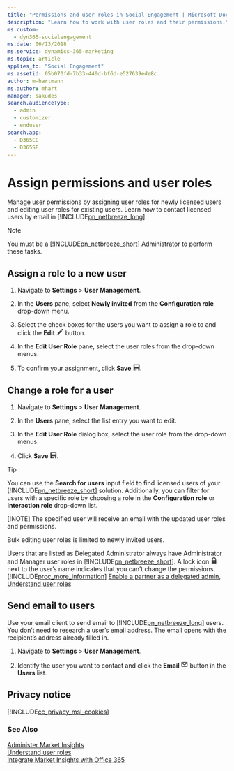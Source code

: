 ```yaml
---
title: "Permissions and user roles in Social Engagement | Microsoft Docs"
description: "Learn how to work with user roles and their permissions."
ms.custom: 
  - dyn365-socialengagement
ms.date: 06/13/2018
ms.service: dynamics-365-marketing
ms.topic: article
applies_to: "Social Engagement"
ms.assetid: 05b070fd-7b33-440d-bf6d-e527639ede8c
author: m-hartmann
ms.author: mhart
manager: sakudes
search.audienceType: 
  - admin
  - customizer
  - enduser
search.app: 
  - D365CE
  - D365SE
---
```

# Assign permissions and user roles
Manage user permissions by assigning user roles for newly licensed users and editing user roles for existing users. Learn how to contact licensed users by email in [!INCLUDE[pn_netbreeze_long](../includes/pn-social-engagement-long.md)].  
  
> [!NOTE]
>  You must be a [!INCLUDE[pn_netbreeze_short](../includes/pn-social-engagement-short.md)] Administrator to perform these tasks.  
  
<a name="AssignRole"></a>   
## Assign a role to a new user  
  
1.  Navigate to **Settings** > **User Management**.  
  
2.  In the **Users** pane, select **Newly invited** from the **Configuration role** drop-down menu.  
  
3.  Select the check boxes for the users you want to assign a role to and click the **Edit** ![edit button](media/edit-icon.png "Edit button") button.  
  
4.  In the **Edit User Role** pane, select the user roles from the drop-down menus.  
  
5.  To confirm your assignment, click **Save** ![save button](media/save-icon.png "Save button").  
  
<a name="ChangeRole"></a>   
## Change a role for a user  
  
1.  Navigate to **Settings** > **User Management**.  
  
2.  In the **Users** pane, select the list entry you want to edit.  
  
3.  In the **Edit User Role** dialog box, select the user role from the drop-down menus.  
  
4.  Click **Save** ![save button](media/save-icon.png "Save button").  
  
> [!TIP]
>  You can use the **Search for users** input field to find licensed users of your [!INCLUDE[pn_netbreeze_short](../includes/pn-social-engagement-short.md)] solution. Additionally, you can filter for users with a specific role by choosing a role in the **Configuration role** or **Interaction role** drop-down list.  
> 
> [!NOTE]
>  The specified user will receive an email with the updated user roles and permissions.  
> 
>  Bulk editing user roles is limited to newly invited users.  
> 
>  Users that are listed as Delegated Administrator always have Administrator and Manager user roles in [!INCLUDE[pn_netbreeze_short](../includes/pn-social-engagement-short.md)]. A lock icon ![lock button](media/lock-icon.png "Lock button") next to the user’s name indicates that you can’t change the permissions. [!INCLUDE[proc_more_information](../includes/proc-more-information.md)] [Enable a partner as a delegated admin](delegated-admin.md), [Understand user roles](user-roles.md)  
  
<a name="EmailUsers"></a>   
## Send email to users  
Use your email client to send email to [!INCLUDE[pn_netbreeze_long](../includes/pn-social-engagement-long.md)] users. You don’t need to research a user’s email address. The email opens with the recipient’s address already filled in.  
  
1.  Navigate to **Settings** > **User Management**.  
  
2.  Identify the user you want to contact and click the **Email** ![send message button in market insights](media/enevelope-icon.png "Send message button in Market Insights") button in the **Users** list.  
  
## Privacy notice  
[!INCLUDE[cc_privacy_msl_cookies](../includes/cc-privacy-msl-cookies.md)]  
  
### See Also  
[Administer Market Insights](settings-administration.md)   
[Understand user roles](user-roles.md)   
[Integrate Market Insights with Office 365](manage-licenses.md)
 
